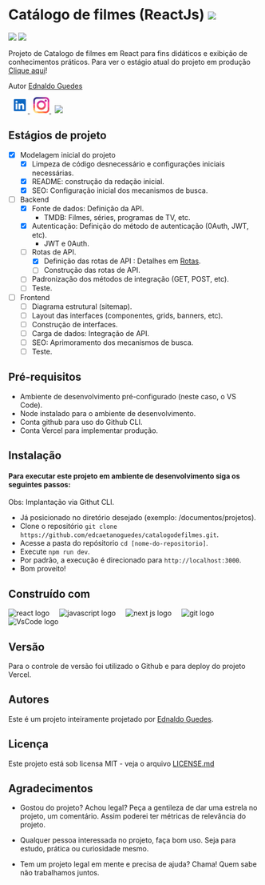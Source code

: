 <h1>Catálogo de filmes (ReactJs) <img
    src="https://img.shields.io/static/v1?label=STATUS&message=1ª VERSÃO&color=GREEN&style=for-the-badge" width="200" />
</h1>

<div class="metrics" align="left">
  <img src="https://img.shields.io/github/repo-size/edcaetanoguedes/catalogodefilmes?style=for-the-badge" />
  <img src="https://img.shields.io/github/languages/count/edcaetanoguedes/catalogodefilmes?style=for-the-badge" />
</div>

<div class="production" align="left">
  <p>Projeto de Catalogo de filmes em React para fins didáticos e exibição de conhecimentos práticos. Para ver o estágio atual
    do
    projeto em produção <a href="https://catalogodefilmess.vercel.app/">Clique aqui</a>!</p>
</div>

<div class="author">
  <p>Autor <a href="https://github.com/edcaetanoguedes">Ednaldo Guedes</a>
  </p>
</div>

<div class="social" align="left">
  <img width="3px" alt="" />
  <a href="https://www.linkedin.com/in/ednaldocaetanoguedes">
    <img src="./public//icons/linkedin-svgrepo-com.svg" height="32px" alt="Linkedin" />
  </a>
  <img width="3px" alt="" />
  <a href="https://www.instagram.com/ednaldocaetanoguedes">
    <img src="./public/icons/instagram-svgrepo-com.svg" height="32px" alt="Instagram" />
  </a>
  <img width="3px" alt="" />
  <img src="https://visitor-badge.laobi.icu/badge?page_id=catalogodefilmes" />
</div>

## Estágios de projeto

- [x] Modelagem inicial do projeto
  - [x] Limpeza de código desnecessário e configurações iniciais necessárias.
  - [x] README: construção da redação inicial.
  - [x] SEO: Configuração inicial dos mecanismos de busca.
- [ ] Backend
  - [x] Fonte de dados: Definição da API.
    - TMDB: Filmes, séries, programas de TV, etc.
  - [x] Autenticação: Definição do método de autenticação (0Auth, JWT, etc).
    - JWT e 0Auth.
  - [ ] Rotas de API.
    - [x] Definição das rotas de API : Detalhes em [Rotas](./docs/api/routes.md).
    - [ ] Construção das rotas de API.
  - [ ] Padronização dos métodos de integração (GET, POST, etc).
  - [ ] Teste.
- [ ] Frontend
  - [ ] Diagrama estrutural (sitemap).
  - [ ] Layout das interfaces (componentes, grids, banners, etc).
  - [ ] Construção de interfaces.
  - [ ] Carga de dados: Integração de API.
  - [ ] SEO: Aprimoramento dos mecanismos de busca.
  - [ ] Teste.

## Pré-requisitos

- Ambiente de desenvolvimento pré-configurado (neste caso, o VS Code).
- Node instalado para o ambiente de desenvolvimento.
- Conta github para uso do Github CLI.
- Conta Vercel para implementar produção.

## Instalação

#### Para executar este projeto em ambiente de desenvolvimento siga os seguintes passos:

Obs: Implantação via Githut CLI.

- Já posicionado no diretório desejado (exemplo: /documentos/projetos).
- Clone o repositório `git clone https://github.com/edcaetanoguedes/catalogodefilmes.git`.
- Acesse a pasta do repósitorio `cd [nome-do-repositorio]`.
- Execute `npm run dev`.
- Por padrão, a execução é direcionado para `http://localhost:3000`.
- Bom proveito!

## Construído com

<div class="languages" align="left">
  <img src="https://cdn.jsdelivr.net/gh/devicons/devicon/icons/react/react-original-wordmark.svg" height="40"
    alt="react logo" />
  <img width="12" />
  <img src="https://cdn.jsdelivr.net/gh/devicons/devicon/icons/javascript/javascript-original.svg" height="40"
    alt="javascript logo" />
  <img width="12" />
  <img src="https://cdn.jsdelivr.net/gh/devicons/devicon/icons/nextjs/nextjs-original.svg" height="40"
    alt="next js logo" />
  <img width="12" />
  <img src="https://cdn.jsdelivr.net/gh/devicons/devicon/icons/git/git-original.svg" height="40" alt="git logo" />
  <img width="12" />
  <img src="https://cdn.jsdelivr.net/gh/devicons/devicon/icons/vscode/vscode-original.svg" height="40"
    alt="VsCode logo" />
</div>

## Versão

Para o controle de versão foi utilizado o Github e para deploy do projeto Vercel.

## Autores

Este é um projeto inteiramente projetado por [Ednaldo Guedes](https://github.com/edcaetanoguedes).

## Licença

Este projeto está sob licensa MIT - veja o arquivo [LICENSE.md](https://github.com/edcaetanoguedes/catalogodefilmes/license)

## Agradecimentos

- Gostou do projeto? Achou legal? Peça a gentileza de dar uma estrela no projeto, um comentário. Assim poderei ter
métricas de relevância do projeto.

- Qualquer pessoa interessada no projeto, faça bom uso. Seja para estudo, prática ou curiosidade mesmo.

- Tem um projeto legal em mente e precisa de ajuda? Chama! Quem sabe não trabalhamos juntos.